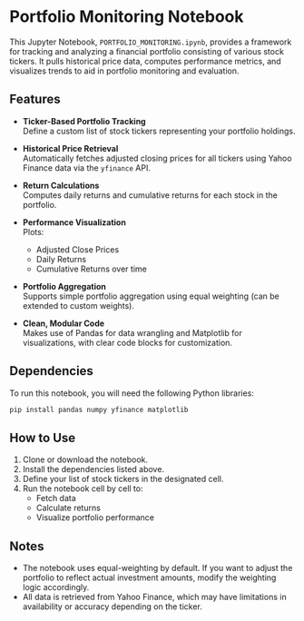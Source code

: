# Portfolio Monitoring Notebook

This Jupyter Notebook, `PORTFOLIO_MONITORING.ipynb`, provides a framework for tracking and analyzing a financial portfolio consisting of various stock tickers. It pulls historical price data, computes performance metrics, and visualizes trends to aid in portfolio monitoring and evaluation.

## Features

- **Ticker-Based Portfolio Tracking**  
  Define a custom list of stock tickers representing your portfolio holdings.

- **Historical Price Retrieval**  
  Automatically fetches adjusted closing prices for all tickers using Yahoo Finance data via the `yfinance` API.

- **Return Calculations**  
  Computes daily returns and cumulative returns for each stock in the portfolio.

- **Performance Visualization**  
  Plots:
  - Adjusted Close Prices
  - Daily Returns
  - Cumulative Returns over time

- **Portfolio Aggregation**  
  Supports simple portfolio aggregation using equal weighting (can be extended to custom weights).

- **Clean, Modular Code**  
  Makes use of Pandas for data wrangling and Matplotlib for visualizations, with clear code blocks for customization.

## Dependencies

To run this notebook, you will need the following Python libraries:

```bash
pip install pandas numpy yfinance matplotlib
```

## How to Use

1. Clone or download the notebook.
2. Install the dependencies listed above.
3. Define your list of stock tickers in the designated cell.
4. Run the notebook cell by cell to:
   - Fetch data
   - Calculate returns
   - Visualize portfolio performance


## Notes

- The notebook uses equal-weighting by default. If you want to adjust the portfolio to reflect actual investment amounts, modify the weighting logic accordingly.
- All data is retrieved from Yahoo Finance, which may have limitations in availability or accuracy depending on the ticker.



